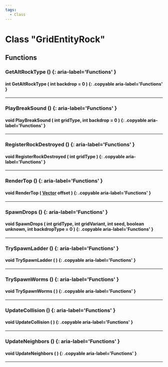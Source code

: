```yaml
---
tags:
  - Class
---
```

# Class "GridEntityRock"

## Functions

### GetAltRockType () {: aria-label='Functions' }
#### int GetAltRockType ( int backdrop = 0 ) {: .copyable aria-label='Functions' }

___  
### PlayBreakSound () {: aria-label='Functions' }
#### void PlayBreakSound ( int gridType, int backdrop = 0 ) {: .copyable aria-label='Functions' }    

___  
### RegisterRockDestroyed () {: aria-label='Functions' }
#### void RegisterRockDestroyed ( int gridType ) {: .copyable aria-label='Functions' }

___
### RenderTop () {: aria-label='Functions' }
#### void RenderTop ( [Vector](https://wofsauge.github.io/IsaacDocs/rep/Vector.html) offset ) {: .copyable aria-label='Functions' }

___
### SpawnDrops () {: aria-label='Functions' }
#### void SpawnDrops ( int gridType, int gridVariant, int seed, boolean unknown, int backdropType = 0 ) {: .copyable aria-label='Functions' }

___
### TrySpawnLadder () {: aria-label='Functions' }
#### void TrySpawnLadder ( ) {: .copyable aria-label='Functions' }

___
### TrySpawnWorms () {: aria-label='Functions' }
#### void TrySpawnWorms ( ) {: .copyable aria-label='Functions' }

___
### UpdateCollision () {: aria-label='Functions' }
#### void UpdateCollision ( ) {: .copyable aria-label='Functions' }

___
### UpdateNeighbors () {: aria-label='Functions' }
#### void UpdateNeighbors ( ) {: .copyable aria-label='Functions' }

___